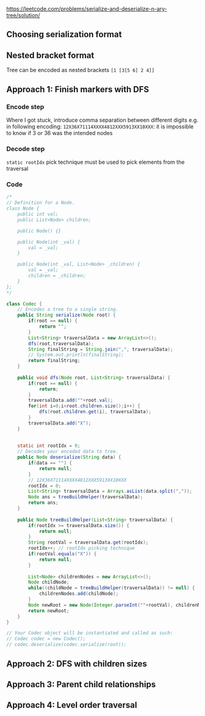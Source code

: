 
https://leetcode.com/problems/serialize-and-deserialize-n-ary-tree/solution/

## Choosing serialization format

## Nested bracket format

Tree can be encoded as nested brackets
`[1 [3[5 6] 2 4]]`

## Approach 1: Finish markers with DFS

### Encode step

Where I got stuck, introduce comma separation between different digits e.g. in following encoding:
`12X36X71114XXXX4812XXX5913XX10XXX`: it is impossible to know if 3 or 36 was the intended nodes

### Decode step

`static rootIdx` pick technique must be used to pick elements from the traversal

### Code

```java
/*
// Definition for a Node.
class Node {
    public int val;
    public List<Node> children;

    public Node() {}

    public Node(int _val) {
        val = _val;
    }

    public Node(int _val, List<Node> _children) {
        val = _val;
        children = _children;
    }
};
*/

class Codec {
    // Encodes a tree to a single string.
    public String serialize(Node root) {
        if(root == null) {
            return "";
        }
        List<String> traversalData = new ArrayList<>();
        dfs(root,traversalData);
        String finalString = String.join(",", traversalData);
        // System.out.println(finalString);
        return finalString;
    }
    
    public void dfs(Node root, List<String> traversalData) {
        if(root == null) {
            return;
        }
        traversalData.add(""+root.val);
        for(int i=0;i<root.children.size();i++) {
            dfs(root.children.get(i), traversalData);
        }
        traversalData.add("X");
    }
    
    
	static int rootIdx = 0;
    // Decodes your encoded data to tree.
    public Node deserialize(String data) {
        if(data == "") {
            return null;
        }
        // 12X36X71114XXXX4812XXX5913XX10XXX
        rootIdx = 0;
        List<String> traversalData = Arrays.asList(data.split(","));
        Node ans = treeBuildHelper(traversalData);
        return ans;
    }
    
    public Node treeBuildHelper(List<String> traversalData) {
        if(rootIdx >= traversalData.size()) {
            return null;
        }
        String rootVal = traversalData.get(rootIdx);
        rootIdx++; // rootIdx picking technique
        if(rootVal.equals("X")) {
            return null;
        }
        
        List<Node> childrenNodes = new ArrayList<>();
        Node childNode;
        while((childNode = treeBuildHelper(traversalData)) != null) {
            childrenNodes.add(childNode);
        }
        Node newRoot = new Node(Integer.parseInt(""+rootVal), childrenNodes);
        return newRoot;
    }
}

// Your Codec object will be instantiated and called as such:
// Codec codec = new Codec();
// codec.deserialize(codec.serialize(root));
```


## Approach 2: DFS with children sizes

## Approach 3: Parent child relationships

## Approach 4: Level order traversal

